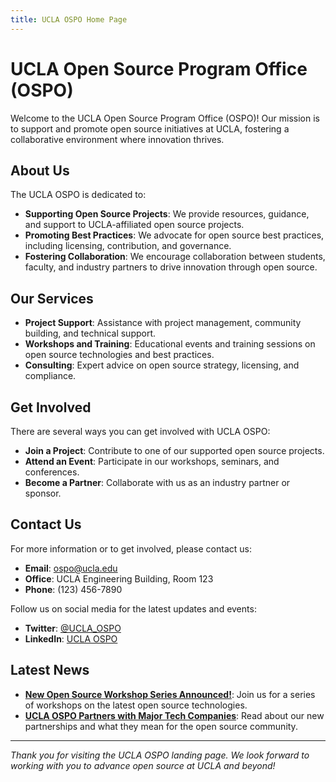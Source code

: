 ```yaml
---
title: UCLA OSPO Home Page
---
```

# UCLA Open Source Program Office (OSPO)

Welcome to the UCLA Open Source Program Office (OSPO)! Our mission is to support and promote open source initiatives at UCLA, fostering a collaborative environment where innovation thrives.

## About Us

The UCLA OSPO is dedicated to:

- **Supporting Open Source Projects**: We provide resources, guidance, and support to UCLA-affiliated open source projects.
- **Promoting Best Practices**: We advocate for open source best practices, including licensing, contribution, and governance.
- **Fostering Collaboration**: We encourage collaboration between students, faculty, and industry partners to drive innovation through open source.

## Our Services

- **Project Support**: Assistance with project management, community building, and technical support.
- **Workshops and Training**: Educational events and training sessions on open source technologies and best practices.
- **Consulting**: Expert advice on open source strategy, licensing, and compliance.

## Get Involved

There are several ways you can get involved with UCLA OSPO:

- **Join a Project**: Contribute to one of our supported open source projects.
- **Attend an Event**: Participate in our workshops, seminars, and conferences.
- **Become a Partner**: Collaborate with us as an industry partner or sponsor.

## Contact Us

For more information or to get involved, please contact us:

- **Email**: [ospo@ucla.edu](mailto:ospo@ucla.edu)
- **Office**: UCLA Engineering Building, Room 123
- **Phone**: (123) 456-7890

Follow us on social media for the latest updates and events:

- **Twitter**: [@UCLA_OSPO](https://twitter.com/UCLA_OSPO)
- **LinkedIn**: [UCLA OSPO](https://linkedin.com/company/ucla-ospo)

## Latest News

- **[New Open Source Workshop Series Announced!](#)**: Join us for a series of workshops on the latest open source technologies.
- **[UCLA OSPO Partners with Major Tech Companies](#)**: Read about our new partnerships and what they mean for the open source community.

---

*Thank you for visiting the UCLA OSPO landing page. We look forward to working with you to advance open source at UCLA and beyond!*
